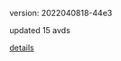 version: 2022040818-44e3

updated 15 avds

[details](https://github.com/0x74f917491bfa7ebfa379/ali_avd_db/blob/master/change_log/2022/04/08/18/44e3.txt)
